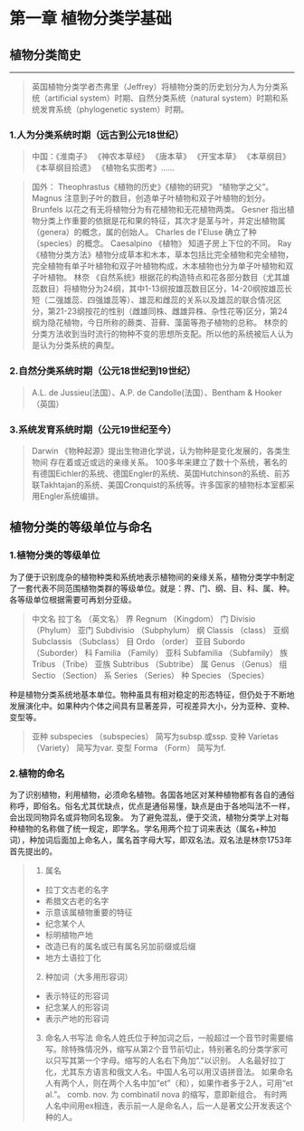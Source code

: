 ﻿# 第一章 植物分类学基础 #

植物分类简史
------

---

> 英国植物分类学者杰弗里（Jeffrey）将植物分类的历史划分为人为分类系统（artificial system）时期、自然分类系统（natural system）时期和系统发育系统（phylogenetic system）时期。

### 1.人为分类系统时期（远古到公元18世纪）
> 中国：《淮南子》 《神农本草经》 《唐本草》 《开宝本草》 《本草纲目》 《本草纲目拾遗》 《植物名实图考》......

> 国外： Theophrastus《植物的历史》《植物的研究》 “植物学之父”。
         Magnus 注意到子叶的数目，创造单子叶植物和双子叶植物的划分。
         Brunfels 以花之有无将植物分为有花植物和无花植物两类。
         Gesner 指出植物分类上作重要的依据是花和果的特征，其次才是茎与叶，并定出植物属（genera）的概念，属的创始人。
         Charles de I'Eluse 确立了种（species）的概念。
         Caesalpino 《植物》 知道子房上下位的不同。
         Ray 《植物分类方法》植物分成草本和木本，草本包括比完全植物和完全植物，完全植物有单子叶植物和双子叶植物构成，木本植物也分为单子叶植物和双子叶植物。
         林奈 《自然系统》根据花的构造特点和花各部分数目（尤其雄蕊数目）将植物分为24纲，其中1-13纲按雄蕊数目区分，14-20纲按雄蕊长短（二强雄蕊、四强雄蕊等）、雄蕊和雌蕊的关系以及雄蕊的联合情况区分，第21-23纲按花的性别（雌雄同株、雌雄异株、杂性花等)区分，第24纲为隐花植物，今日所称的蕨类、苔藓、藻菌等孢子植物的总称。
         林奈的分类方法收到当时流行的物种不变的思想所支配。所以他的系统被后人认为是认为分类系统的典型。

### 2.自然分类系统时期（公元18世纪到19世纪）
 > A.L. de Jussieu(法国）、A.P. de Candolle(法国）、Bentham & Hooker（英国）

### 3.系统发育系统时期（公元19世纪至今）
 > Darwin 《物种起源》提出生物进化学说，认为物种是变化发展的，各类生物间 存在着或近或远的亲缘关系。
> 100多年来建立了数十个系统，著名的有德国Eichler的系统、德国Engler的系统、英国Hutchinson的系统、前苏联Takhtajan的系统、美国Cronquist的系统等。许多国家的植物标本室都采用Engler系统编排。

## 植物分类的等级单位与命名 ##

### 1.植物分类的等级单位
为了便于识别庞杂的植物种类和系统地表示植物间的亲缘关系，植物分类学中制定了一套代表不同范围植物类群的等级单位。就是：界、门、纲、目、科、属、种。各等级单位根据需要可再划分亚级。
 > 中文名 拉丁名  （英文名）
界 Regnum  （Kingdom）
门 Divisio （Phylum）
亚门 Subdivisio  （Subphylum）
纲 Classis （class）
亚纲 Subclassis  （Subclass）
目 Ordo （order）
亚目 Subordo  （Suborder）
科 Familia （Family）
亚科 Subfamilia （Subfamily）
族 Tribus （Tribe）
亚族 Subtribus  （Subtribe）
属 Genus （Genus）
组 Sectio （Section）
系 Series （Series）
种 Species （Species）

种是植物分类系统地基本单位。物种虽具有相对稳定的形态特征，但仍处于不断地发展演化中。如果种内个体之间具有显著差异，可视差异大小，分为亚种、变种、变型等。
 > 亚种 subspecies （subspecies） 简写为subsp.或ssp.
变种 Varietas （Variety） 简写为var.
变型 Forma （Form） 简写为f.

### 2.植物的命名
为了识别植物，利用植物，必须命名植物。各国各地区对某种植物都有各自的通俗称呼，即俗名。俗名尤其优缺点，优点是通俗易懂，缺点是由于各地叫法不一样，会出现同物异名或异物同名现象。
为了避免混乱，便于交流，植物分类学上对每种植物的名称做了统一规定，即学名。学名用两个拉丁词来表达（属名+种加词），种加词后面加上命名人，属名首字母大写，即双名法。双名法是林奈1753年首先提出的。
 > 1. 属名
 >  - 拉丁文古老的名字
 >  - 希腊文古老的名字
 >  - 示意该属植物重要的特征
 >  - 纪念某个人
 >  - 标明植物产地
 >  - 改造已有的属名或已有属名另加前缀或后缀
 >  - 地方土语拉丁化
 > 2. 种加词（大多用形容词）
 >  - 表示特征的形容词
 >  - 纪念某人的形容词
 >  - 表示产地的形容词
 > 3. 命名人书写法
 >    命名人姓氏位于种加词之后，一般超过一个音节时需要缩写。除特殊情况外，缩写从第2个音节前切止，特别著名的分类学家可以只写其第一个字母。缩写的人名右下角加“.”以识别。
 >    人名最好拉丁化，尤其东方语言和俄文人名。中国人名可以用汉语拼音法。
 >    如果命名人有两个人，则在两个人名中加“et”（和），如果作者多于2人，可用“et al.”。
 >    comb. nov. 为 combinatil nova 的缩写，意即新组合。
 >    有时两人名中间用ex相连，表示前一人是命名人，后一人是著文公开发表这个种的人。